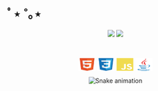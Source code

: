 #  ﾟ⋆ ˚｡⋆

<div align="center">
  <img height="150em" src="https://github-readme-stats.vercel.app/api/top-langs/?username=scognamiglioo&layout=compact&langs_count=7&theme=shadow_green"/>
  <img height="150em" src="https://i.pinimg.com/originals/c7/c7/c4/c7c7c4de19111a666f99b9655d3b0927.gif">
    
    
</div>

  
  ##
  
<div> 
  <div  align="center"> 
  <div style="display: inline_block"><br>
  <img align="center" alt="HTML" height="30" width="40" src="https://raw.githubusercontent.com/devicons/devicon/master/icons/html5/html5-original.svg">
  <img align="center" alt="CSS" height="30" width="40" src="https://raw.githubusercontent.com/devicons/devicon/master/icons/css3/css3-original.svg">
    <img align="center" alt="Rafa-Js" height="30" width="40" src="https://raw.githubusercontent.com/devicons/devicon/master/icons/javascript/javascript-plain.svg">
  <img align="center" alt="java" height="30" width="40" src="https://raw.githubusercontent.com/devicons/devicon/master/icons/java/java-original.svg">
 
</div>
    
<div>
  
  ![Snake animation](https://github.com/scognamiglioo/scognamiglioo/blob/output/github-contribution-grid-snake.svg)
 
</div>



   
